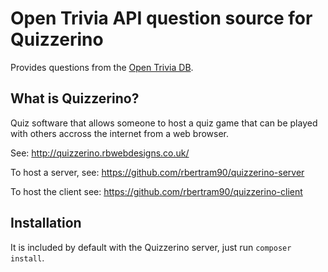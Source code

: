# Open Trivia API question source for Quizzerino
Provides questions from the [Open Trivia DB](https://opentdb.com/).

## What is Quizzerino?
Quiz software that allows someone to host a quiz game that can be played with others accross the internet from a web browser.

See: http://quizzerino.rbwebdesigns.co.uk/

To host a server, see: https://github.com/rbertram90/quizzerino-server

To host the client see: https://github.com/rbertram90/quizzerino-client

## Installation
It is included by default with the Quizzerino server, just run `composer install`.

